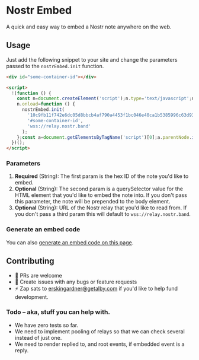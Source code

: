 # Nostr Embed

A quick and easy way to embed a Nostr note anywhere on the web.

## Usage

Just add the following snippet to your site and change the parameters passed to the `nostrEmbed.init` function.

```html
<div id="some-container-id"></div>

<script>
  !(function () {
    const n=document.createElement('script');n.type='text/javascript';n.async=!0;n.src='https://cdn.jsdelivr.net/gh/nostrband/nostr-embed@latest/dist/nostr-embed.js';
    n.onload=function () {
      nostrEmbed.init(
        '10c9fb11f742e6dc05d8bbcb4af790a4453f1bc046e40ca1b5385996c63d93ba',
        '#some-container-id',
        'wss://relay.nostr.band'
      );
    };const a=document.getElementsByTagName('script')[0];a.parentNode.insertBefore(n, a);
  })();
</script>
```

### Parameters
1. **Required** (String): The first param is the hex ID of the note you'd like to embed.
2. **Optional** (String): The second param is a querySelector value for the HTML element that you'd like to embed the note into. If you don't pass this parameter, the note will be prepended to the body element.
3. **Optional** (String): URL of the Nostr relay that you'd like to read from. If you don't pass a third param this will default to `wss://relay.nostr.band`.

### Generate an embed code
You can also [generate an embed code on this page](https://embed.nostr.band).
## Contributing

* 👷 PRs are welcome
* 💬 Create issues with any bugs or feature requests
* ⚡ Zap sats to erskingardner@getalby.com if you'd like to help fund development.

### Todo – aka, stuff you can help with.

* We have zero tests so far.
* We need to implement pooling of relays so that we can check several instead of just one.
* We need to render replied to, and root events, if embedded event is a reply.
